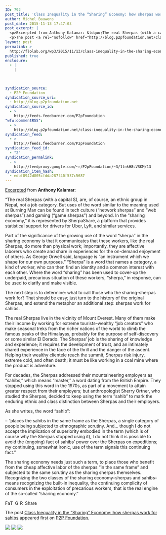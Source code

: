 ```yaml
---
ID: 792
post_title: 'Class Inequality in the “Sharing” Economy: how sherpas work for sahibs'
author: Michel Bauwens
post_date: 2015-11-13 17:47:03
post_excerpt: |
  <p>Excerpted from Anthony Kalamar: &ldquo;The real Sherpas (with a capital S), are, of course, an ethnic group in Nepal, not a job category. But uses of the word similar to the meaning used at Burning Man can be found in tech culture (&ldquo;network sherpas&rdquo; and &ldquo;web sherpas&rdquo;) and gaming (&ldquo;game sherpas&rdquo;) and beyond. In the [&hellip;]</p>
  <p>The post <a rel="nofollow" href="http://blog.p2pfoundation.net/class-inequality-in-the-sharing-economy-how-sherpas-work-for-sahibs/2015/11/13">Class Inequality in the &ldquo;Sharing&rdquo; Economy: how sherpas work for sahibs</a> appeared first on <a rel="nofollow" href="http://blog.p2pfoundation.net/">P2P Foundation</a>.</p>
layout: post
permalink: >
  http://flolab.org/wp3/2015/11/13/class-inequality-in-the-sharing-economy-how-sherpas-work-for-sahibs/
published: true
enclosure:
  - |
    |
        
        
        
syndication_source:
  - P2P Foundation
syndication_source_uri:
  - http://blog.p2pfoundation.net
syndication_source_id:
  - >
    http://feeds.feedburner.com/P2pFoundation
"wfw:commentRSS":
  - >
    http://blog.p2pfoundation.net/class-inequality-in-the-sharing-economy-how-sherpas-work-for-sahibs/2015/11/13/feed
syndication_feed:
  - >
    http://feeds.feedburner.com/P2pFoundation
syndication_feed_id:
  - "2"
syndication_permalink:
  - >
    http://feedproxy.google.com/~r/P2pFoundation/~3/1tnkH8cVSKM/13
syndication_item_hash:
  - edbf8942d805cfdda287f40f537c5687
---
```

[Excerpted][1] from **Anthony Kalamar**:

“The real Sherpas (with a capital S), are, of course, an ethnic group in Nepal, not a job category. But uses of the word similar to the meaning used at Burning Man can be found in tech culture (“network sherpas” and “web sherpas”) and gaming (“game sherpas”) and beyond. In the “sharing economy,” it is represented by SherpaShare, a platform that provides statistical support for drivers for Uber, Lyft, and similar services.

Part of the significance of the growing use of the word “sherpa” in the sharing economy is that it communicates that these workers, like the real Sherpas, do more than physical work; importantly, they are affective laborers who create and share in experiences for the on-demand enjoyment of others. As George Orwell said, language is “an instrument which we shape for our own purposes.” “Sherpa” is a word that names a category, a kind of worker, who can then find an identity and a common interest with each other. Where the word “sharing” has been used to cover-up the underpaid, precarious situation of these workers, “sherpa,” in response, can be used to clarify and make visible.

The next step is to determine: what to call those who the sharing-sherpas work for? That should be easy; just turn to the history of the original Sherpas, and extend the metaphor an additional step: sherpas work for sahibs.

The real Sherpas live in the vicinity of Mount Everest. Many of them make their income by working for extreme tourists–wealthy “job creators” who make seasonal treks from the richer nations of the world to climb the famous peaks of the Himalayas, probably for the purpose of self-discovery or some similar El Dorado. The Sherpas’ job is the sharing of knowledge and experience; it requires the development of trust, and an intimately shared experience in the face of the thrill and the danger of the ascent. Helping their wealthy clientele reach the summit, Sherpas risk injury, extreme cold, and often death; it must be like working in a coal mine where the product is adventure.

For decades, the Sherpas addressed their mountaineering employers as “sahibs,” which means “master,” a word dating from the British Empire. They stopped using this word in the 1970s, as part of a movement to attain greater respect from their employers; but anthropologist Sherry Ortner, who studied the Sherpas, decided to keep using the term “sahib” to mark the enduring ethnic and class distinction between Sherpas and their employers. 

As she writes, the word “sahib”:

– “places the sahibs in the same frame as the Sherpas, a single category of people being subjected to ethnographic scrutiny. And… though I do not accept the implication of superiority embodied in the term (which is of course why the Sherpas stopped using it), I do not think it is possible to avoid the (ongoing) fact of sahibs’ power over the Sherpas on expeditions; my continuing, somewhat ironic, use of the term signals this continuing fact.”

The sharing economy needs just such a term, to place those who benefit from the cheap affective labor of the sherpas “in the same frame” and subjected to the same scrutiny as the sharing sherpas themselves. Recognizing the two classes of the sharing economy–sherpas and sahibs–means recognizing the built-in inequality, the continuing complicity of consumers in the exploitation of precarious workers, that is the real engine of the so-called “sharing economy.”

<a class="a2a_button_facebook" href="http://www.addtoany.com/add_to/facebook?linkurl=http%3A%2F%2Fblog.p2pfoundation.net%2Fclass-inequality-in-the-sharing-economy-how-sherpas-work-for-sahibs%2F2015%2F11%2F13&linkname=Class%20Inequality%20in%20the%20%E2%80%9CSharing%E2%80%9D%20Economy%3A%20how%20sherpas%20work%20for%20sahibs" title="Facebook" rel="nofollow"><img src="http://blog.p2pfoundation.net/wp-content/plugins/add-to-any/icons/facebook.png" width="16" height="16" alt="Facebook" /></a><a class="a2a_button_twitter" href="http://www.addtoany.com/add_to/twitter?linkurl=http%3A%2F%2Fblog.p2pfoundation.net%2Fclass-inequality-in-the-sharing-economy-how-sherpas-work-for-sahibs%2F2015%2F11%2F13&linkname=Class%20Inequality%20in%20the%20%E2%80%9CSharing%E2%80%9D%20Economy%3A%20how%20sherpas%20work%20for%20sahibs" title="Twitter" rel="nofollow"><img src="http://blog.p2pfoundation.net/wp-content/plugins/add-to-any/icons/twitter.png" width="16" height="16" alt="Twitter" /></a><a class="a2a_button_google_plus" href="http://www.addtoany.com/add_to/google_plus?linkurl=http%3A%2F%2Fblog.p2pfoundation.net%2Fclass-inequality-in-the-sharing-economy-how-sherpas-work-for-sahibs%2F2015%2F11%2F13&linkname=Class%20Inequality%20in%20the%20%E2%80%9CSharing%E2%80%9D%20Economy%3A%20how%20sherpas%20work%20for%20sahibs" title="Google+" rel="nofollow"><img src="http://blog.p2pfoundation.net/wp-content/plugins/add-to-any/icons/google_plus.png" width="16" height="16" alt="Google+" /></a><a class="a2a_button_reddit" href="http://www.addtoany.com/add_to/reddit?linkurl=http%3A%2F%2Fblog.p2pfoundation.net%2Fclass-inequality-in-the-sharing-economy-how-sherpas-work-for-sahibs%2F2015%2F11%2F13&linkname=Class%20Inequality%20in%20the%20%E2%80%9CSharing%E2%80%9D%20Economy%3A%20how%20sherpas%20work%20for%20sahibs" title="Reddit" rel="nofollow"><img src="http://blog.p2pfoundation.net/wp-content/plugins/add-to-any/icons/reddit.png" width="16" height="16" alt="Reddit" /></a><a class="a2a_dd a2a_target addtoany_share_save" href="https://www.addtoany.com/share#url=http%3A%2F%2Fblog.p2pfoundation.net%2Fclass-inequality-in-the-sharing-economy-how-sherpas-work-for-sahibs%2F2015%2F11%2F13&title=Class%20Inequality%20in%20the%20%E2%80%9CSharing%E2%80%9D%20Economy%3A%20how%20sherpas%20work%20for%20sahibs" id="wpa2a_2"><img src="http://blog.p2pfoundation.net/wp-content/plugins/add-to-any/share_save_120_16.png" width="120" height="16" alt="Share" /></a>

The post <a rel="nofollow" href="http://blog.p2pfoundation.net/class-inequality-in-the-sharing-economy-how-sherpas-work-for-sahibs/2015/11/13">Class Inequality in the “Sharing” Economy: how sherpas work for sahibs</a> appeared first on <a rel="nofollow" href="http://blog.p2pfoundation.net/">P2P Foundation</a>.

<div class="feedflare">
  <a href="http://feeds.feedburner.com/~ff/P2pFoundation?a=1tnkH8cVSKM:RIHv2YHrhEI:7Q72WNTAKBA"><img src="http://feeds.feedburner.com/~ff/P2pFoundation?d=7Q72WNTAKBA" border="0" /></img></a> <a href="http://feeds.feedburner.com/~ff/P2pFoundation?a=1tnkH8cVSKM:RIHv2YHrhEI:D7DqB2pKExk"><img src="http://feeds.feedburner.com/~ff/P2pFoundation?i=1tnkH8cVSKM:RIHv2YHrhEI:D7DqB2pKExk" border="0" /></img></a> <a href="http://feeds.feedburner.com/~ff/P2pFoundation?a=1tnkH8cVSKM:RIHv2YHrhEI:2mJPEYqXBVI"><img src="http://feeds.feedburner.com/~ff/P2pFoundation?d=2mJPEYqXBVI" border="0" /></img></a>
</div>

<img src="http://feeds.feedburner.com/~r/P2pFoundation/~4/1tnkH8cVSKM" height="1" width="1" alt="" />

 [1]: http://www.opednews.com/articles/Share-like-a-Sherpa-Class-by-Anthony-Kalamar-Class_Inequality_Language_Sharing-Economy-151026-178.html